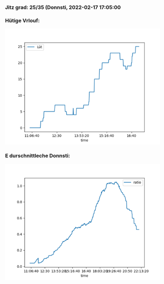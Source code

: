 ### Jitz grad: 25/35 (Donnsti, 2022-02-17 17:05:00

### Hütige Vrlouf:
![Graph](Today.png)

### E durschnittleche Donnsti:
![Graph](Donnsti.png)